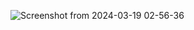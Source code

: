 ![Screenshot from 2024-03-19 02-56-36](https://github.com/adi0193/Accordion/assets/130183771/a1f8e0e1-8eee-4ecc-ae03-9342891690ef)
